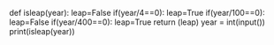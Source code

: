 def isleap(year):
    leap=False
    if(year/4==0):
        leap=True
    if(year/100==0):
        leap=False
    if(year/400==0):
        leap=True
    return (leap)
year = int(input())
print(isleap(year))
